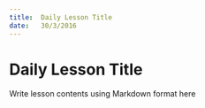 ```yaml
---
title:  Daily Lesson Title
date:   30/3/2016
---
```


# Daily Lesson Title

Write lesson contents using Markdown format here